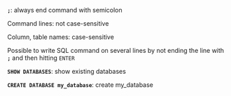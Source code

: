 **`;`**: always end command with semicolon

Command lines: not case-sensitive

Column, table names: case-sensitive

Possible to write SQL command on several lines by not ending the line with **`;`** and then hitting `ENTER`

**`SHOW DATABASES`**: show existing databases

**`CREATE DATABASE my_database`**: create my_database

